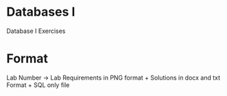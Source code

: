 # Databases I
Database I Exercises

# Format
Lab Number -> Lab Requirements in PNG format + Solutions in docx and txt Format + SQL only file
